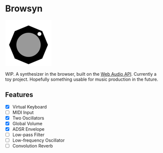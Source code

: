 # Browsyn

![logo](https://github.com/rhroberts/browsyn/raw/main/public/favicon.svg)

WIP. A synthesizer in the browser, built on the
[Web Audio API](https://developer.mozilla.org/en-US/docs/Web/API/Web_Audio_API).
Currently a toy project. Hopefully something usable for music production in the
future.

## Features

- [x] Virtual Keyboard
- [ ] MIDI Input
- [x] Two Oscillators
- [x] Global Volume
- [x] ADSR Envelope
- [ ] Low-pass Filter
- [ ] Low-frequency Oscillator
- [ ] Convolution Reverb

